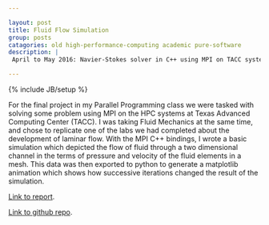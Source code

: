 ```yaml
---

layout: post
title: Fluid Flow Simulation
group: posts
catagories: old high-performance-computing academic pure-software
description: |
 April to May 2016: Navier-Stokes solver in C++ using MPI on TACC systems

---
```

{% include JB/setup %}

For the final project in my Parallel Programming class we were tasked with solving 
some problem using MPI on the HPC systems at Texas Advanced Computing Center (TACC). 
I was taking Fluid Mechanics at the same time, and chose to replicate one of the labs 
we had completed about the development of laminar flow. With the MPI C++ bindings, I 
wrote a basic simulation which depicted the flow of fluid through a two dimensional 
channel in the terms of pressure and velocity of the fluid elements in a mesh. 
This data was then exported to python to generate a matplotlib animation which shows 
how successive iterations changed the result of the simulation.

[Link to report](assets/img/FluidFlowWriteup.pdf).

[Link to github repo](https://github.com/josephvoss/FluidFlow).

